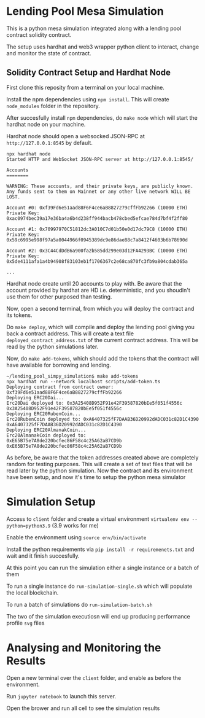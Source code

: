 # Lending Pool Mesa Simulation

This is a python mesa simulation integrated along with a lending pool contract solidity contract. 

The setup uses hardhat and web3 wrapper python client to interact, change and monitor the state of contract.

## Solidity Contract Setup and Hardhat Node

First clone this reposity from a terminal on your local machine. 

Install the npm dependencies using `npm install`. This will create `node_modules` folder in the repository.

After succesfully install `npm` dependencies, do `make node` which will start the hardhat node on your machine. 

Hardhat node should open a websocked JSON-RPC at `http://127.0.0.1:8545` by default.

```
npx hardhat node
Started HTTP and WebSocket JSON-RPC server at http://127.0.0.1:8545/

Accounts
========

WARNING: These accounts, and their private keys, are publicly known.
Any funds sent to them on Mainnet or any other live network WILL BE LOST.

Account #0: 0xf39Fd6e51aad88F6F4ce6aB8827279cffFb92266 (10000 ETH)
Private Key: 0xac0974bec39a17e36ba4a6b4d238ff944bacb478cbed5efcae784d7bf4f2ff80

Account #1: 0x70997970C51812dc3A010C7d01b50e0d17dc79C8 (10000 ETH)
Private Key: 0x59c6995e998f97a5a0044966f0945389dc9e86dae88c7a8412f4603b6b78690d

Account #2: 0x3C44CdDdB6a900fa2b585dd299e03d12FA4293BC (10000 ETH)
Private Key: 0x5de4111afa1a4b94908f83103eb1f1706367c2e68ca870fc3fb9a804cdab365a

...
```
Hardhat node create until 20 accounts to play with. Be aware that the account provided by hardhat are HD i.e. deterministic, and you shoudln't use them for other purposed than testing. 

Now, open a second terminal, from which you will deploy the contract and its tokens. 

Do `make deploy`, which will compile and deploy the lending pool giving you back a contract address. This will create a text file 
`deployed_contract_address.txt` of the current contract address. This will be read by the python simulations later.

Now, do `make add-tokens`, which should add the tokens that the contract will have available for borrowing and lending. 
```
~/lending_pool_simpy_simulation$ make add-tokens
npx hardhat run --network localhost scripts/add-token.ts
Deploying contract from contract owner: 0xf39Fd6e51aad88F6F4ce6aB8827279cffFb92266
Deploying ERC20Dai...
Erc20Dai deployed to: 0x3A25408D952F91e42F39587820bEe5f051f4556c
0x3A25408D952F91e42F39587820bEe5f051f4556c
Deploying ERC20RubenCoin...
Erc20RubenCoin deployed to: 0xA6407325fF7DAAB36D20992dADC031c82D1C4390
0xA6407325fF7DAAB36D20992dADC031c82D1C4390
Deploying ERC20AlmanakCoin...
Erc20AlmanakCoin deployed to: 0xE65B75e7A8de220bcfec86F58c4c25A62aB7CD9b
0xE65B75e7A8de220bcfec86F58c4c25A62aB7CD9b

```
As before, be aware that the token addresses created above are completely random for testing purposes. This will create a set of text files that will be read later by the python simulation. Now the contract and its environment have been setup, and now it's time to setup the python mesa simulator

# Simulation Setup

Access to `client` folder and create a virtual environment `virtualenv env --python=python3.9` (3.9 works for me)

Enable the environment using `source env/bin/activate` 

Install the python requirements via `pip install -r requiremenets.txt` and wait and it finish succesfully.

At this point you can run the simulation either a single instance or a batch of them

To run a single instance do `run-simulation-single.sh` which will populate the local blockchain.

To run a batch of simulations do `run-simulation-batch.sh`

The two of the simulation executiosn will end up producing performance profile `svg` files

# Analysing and Monitoring the Results

Open a new terminal over the `client` folder, and enable as before the environment.

Run `jupyter notebook` to launch this server. 

Open the brower and run all cell to see the simulation results


